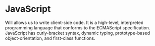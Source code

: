 # JavaScript

Will allows us to write client-side code. It is a high-level, interpreted programming language that conforms to the ECMAScript specification. JavaScript has curly-bracket syntax, dynamic typing, prototype-based object-orientation, and first-class functions.

```html

```
